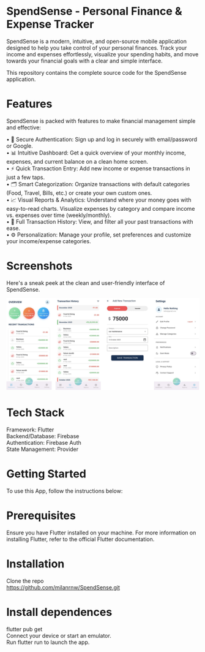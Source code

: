 # SpendSense - Personal Finance & Expense Tracker
SpendSense is a modern, intuitive, and open-source mobile application designed to help you take control of your personal finances. Track your income and expenses effortlessly, visualize your spending habits, and move towards your financial goals with a clear and simple interface.

This repository contains the complete source code for the SpendSense application.

# Features
SpendSense is packed with features to make financial management simple and effective:

• 🔐 Secure Authentication: Sign up and log in securely with email/password or Google. \
• 📊 Intuitive Dashboard: Get a quick overview of your monthly income, expenses, and current balance on a clean home screen. \
• ⚡ Quick Transaction Entry: Add new income or expense transactions in just a few taps. \
• 🗂️ Smart Categorization: Organize transactions with default categories (Food, Travel, Bills, etc.) or create your own custom ones. \
• 📈 Visual Reports & Analytics: Understand where your money goes with easy-to-read charts. Visualize expenses by category and compare income vs. expenses over time (weekly/monthly). \
• 📜 Full Transaction History: View, and filter all your past transactions with ease. \
• ⚙️ Personalization: Manage your profile, set preferences and customize your income/expense categories.

# Screenshots
Here's a sneak peek at the clean and user-friendly interface of SpendSense.

![alt text](assets/images/screenshots.png)

# Tech Stack
Framework: Flutter \
Backend/Database: Firebase \
Authentication: Firebase Auth \
State Management: Provider

# Getting Started
To use this App, follow the instructions below:

# Prerequisites
Ensure you have Flutter installed on your machine. For more information on installing Flutter, refer to the official Flutter documentation.

# Installation
Clone the repo \
https://github.com/milanrnw/SpendSense.git

# Install dependences
flutter pub get \
Connect your device or start an emulator. \
Run flutter run to launch the app.